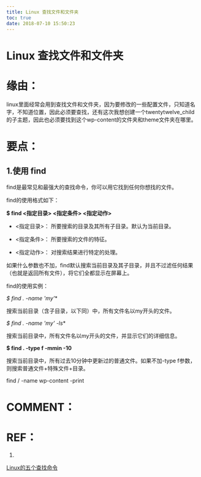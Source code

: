 ```yaml
---
title: Linux 查找文件和文件夹
toc: true
date: 2018-07-10 15:50:23
---
```

# Linux 查找文件和文件夹


# 缘由：


linux里面经常会用到查找文件和文件夹，因为要修改的一些配置文件，只知道名字，不知道位置，因此必须要查找，还有这次我想创建一个twentytwelve_child的子主题，因此也必须要找到这个wp-content的文件夹和theme文件夹在哪里。


# 要点：




## **1.使用 find**


find是最常见和最强大的查找命令，你可以用它找到任何你想找的文件。

find的使用格式如下：

**$ find <指定目录> <指定条件> <指定动作>**




  * <指定目录>： 所要搜索的目录及其所有子目录。默认为当前目录。


  * <指定条件>： 所要搜索的文件的特征。


  * <指定动作>： 对搜索结果进行特定的处理。


如果什么参数也不加，find默认搜索当前目录及其子目录，并且不过滤任何结果（也就是返回所有文件），将它们全都显示在屏幕上。

find的使用实例：

**$ find . -name 'my*'**

搜索当前目录（含子目录，以下同）中，所有文件名以my开头的文件。

**$ find . -name 'my*' -ls**

搜索当前目录中，所有文件名以my开头的文件，并显示它们的详细信息。

**$ find . -type f -mmin -10**

搜索当前目录中，所有过去10分钟中更新过的普通文件。如果不加-type f参数，则搜索普通文件+特殊文件+目录。

find / -name wp-content -print




# COMMENT：




# REF：






  1.


[Linux的五个查找命令](http://www.ruanyifeng.com/blog/2009/10/5_ways_to_search_for_files_using_the_terminal.html)
